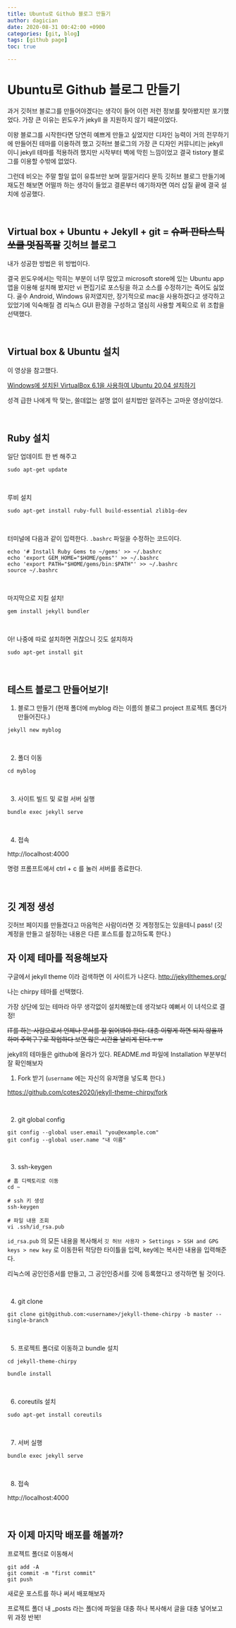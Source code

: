 ```yaml
---
title: Ubuntu로 Github 블로그 만들기
author: dagician
date: 2020-08-31 00:42:00 +0900
categories: [git, blog]
tags: [github page]
toc: true

---
```


# Ubuntu로 Github 블로그 만들기

과거 깃허브 블로그를 만들어야겠다는 생각이 들어 이런 저런 정보를 찾아봤지만 포기했었다.  가장 큰 이유는 윈도우가 jekyll 을 지원하지 않기 때문이었다.  

이왕 블로그를 시작한다면 당연히 예쁘게 만들고 싶었지만 디자인 능력이 거의 전무하기에 만들어진 테마를 이용하려 했고 깃허브 블로그의 가장 큰 디자인 커뮤니티는 jekyll 이니 jekyll 테마를 적용하려 했지만 시작부터 벽에 막힌 느낌이었고 결국 tistory 블로그를 이용할 수밖에 없었다.

그런데 비오는 주말 할일 없이 유튜브만 보며 낄낄거리다 문득 깃허브 블로그 만들기에 재도전 해보면 어떨까 하는 생각이 들었고 결론부터 얘기하자면 여러 삽질 끝에 결국 설치에 성공했다.

<br>

## Virtual box + Ubuntu + Jekyll + git = ~~슈퍼 판타스틱 쏘쿨 멋짐폭팔~~ 깃허브 블로그

내가 성공한 방법은 위 방법이다.

결국 윈도우에서는 막히는 부분이 너무 많았고 microsoft store에 있는 Ubuntu app 앱을 이용해 설치해 봤지만 vi 편집기로 포스팅을 하고 소스를 수정하기는 죽어도 싫었다.  골수 Android, Windows 유저였지만, 장기적으로 mac을 사용하겠다고 생각하고 있었기에 익숙해질 겸 리눅스 GUI 환경을 구성하고 열심히 사용할 계획으로 위 조합을 선택했다.

<br>

## Virtual box & Ubuntu 설치

이 영상을 참고했다.

[Windows에 설치된 VirtualBox 6.1을 사용하여 Ubuntu 20.04 설치하기](https://www.youtube.com/watch?v=gj1sU2Qs9y4)

성격 급한 나에게 딱 맞는, 쓸데없는 설명 없이 설치법만 알려주는 고마운 영상이었다.


<br>

## Ruby 설치

일단 업데이트 한 번 해주고

```
sudo apt-get update
```

<br>


루비 설치

```
sudo apt-get install ruby-full build-essential zlib1g-dev
```

<br>


터미널에 다음과 같이 입력한다. `.bashrc` 파일을 수정하는 코드이다.

```
echo '# Install Ruby Gems to ~/gems' >> ~/.bashrc
echo 'export GEM_HOME="$HOME/gems"' >> ~/.bashrc
echo 'export PATH="$HOME/gems/bin:$PATH"' >> ~/.bashrc
source ~/.bashrc
```

<br>

마지막으로 지킬 설치!

```
gem install jekyll bundler
```

<br>

아! 나중에 따로 설치하면 귀찮으니 깃도 설치하자

```
sudo apt-get install git
```

<br>

## 테스트 블로그 만들어보기!

1. 블로그 만들기 (현재 폴더에 myblog 라는 이름의 블로그 project 프로젝트 폴더가 만들어진다.)

```
jekyll new myblog
```

<br>

2. 폴더 이동

```
cd myblog
```

<br>

3. 사이트 빌드 및 로컬 서버 실행

```
bundle exec jekyll serve
```

<br>

4. 접속

http://localhost:4000

명령 프롬프트에서 ctrl + c 를 눌러 서버를 종료한다.

<br>

## 깃 계정 생성

깃허브 페이지를 만들겠다고 마음먹은 사람이라면 깃 계정정도는 있을테니 pass!
(깃 계정을 만들고 설정하는 내용은 다른 포스트를 참고하도록 한다.)

## 자 이제 테마를 적용해보자

구글에서 jekyll theme 이라 검색하면 이 사이트가 나온다.
http://jekyllthemes.org/


나는 chirpy 테마를 선택했다.

가장 상단에 있는 테마라 아무 생각없이 설치해봤는데 생각보다 예뻐서 이 녀석으로 결정!


~~IT를 하는 사람으로서 언제나 문서를 잘 읽어봐야 한다. 대충 이렇게 하면 되지 않을까 하며 주먹구구로 작업하다 보면 많은 시간을 날리게 된다.ㅜㅠ~~

jekyll의 테마들은 github에 올라가 있다. README.md 파일에 Installation 부분부터 잘 확인해보자

1. Fork 받기 (`username` 에는 자신의 유저명을 넣도록 한다.)

https://github.com/cotes2020/jekyll-theme-chirpy/fork

<br>

2. git global config

```
git config --global user.email "you@example.com"
git config --global user.name "내 이름"
```

<br>

3. ssh-keygen

```
# 홈 디렉토리로 이동
cd ~

# ssh 키 생성
ssh-keygen

# 파일 내용 조회
vi .ssh/id_rsa.pub
```
`id_rsa.pub` 의 모든 내용을 복사해서 `깃 허브 사용자 > Settings > SSH and GPG keys > new key` 로 이동한뒤 적당한 타이틀을 입력, key에는 복사한 내용을 입력해준다.

리눅스에 공인인증서를 만들고, 그 공인인증서를 깃에 등록했다고 생각하면 될 것이다.

<br>

4. git clone

```
git clone git@github.com:<username>/jekyll-theme-chirpy -b master --single-branch
```

<br>

5. 프로젝트 폴더로 이동하고 bundle 설치

```
cd jekyll-theme-chirpy

bundle install
```

<br>

6. coreutils 설치

```
sudo apt-get install coreutils
```

<br>

7. 서버 실행

```
bundle exec jekyll serve
```

<br>

8. 접속

http://localhost:4000

<br>

## 자 이제 마지막 배포를 해볼까?

프로젝트 폴더로 이동해서

```
git add -A
git commit -m "first commit"
git push
```

새로운 포스트를 하나 써서 배포해보자

프로젝트 폴더 내 _posts 라는 폴더에 파일을 대충 하나 복사해서 글을 대충 넣어보고 위 과정 반복!


